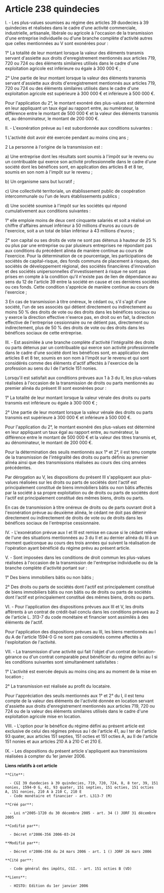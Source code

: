 # Article 238 quindecies

I. - Les plus-values soumises au régime des articles 39 duodecies à 39 quindecies et réalisées dans le cadre d'une activité
commerciale, industrielle, artisanale, libérale ou agricole à l'occasion de la transmission d'une entreprise individuelle ou
d'une branche complète d'activité autres que celles mentionnées au V sont exonérées pour :

1° La totalité de leur montant lorsque la valeur des éléments transmis servant d'assiette aux droits d'enregistrement
mentionnés aux articles 719, 720 ou 724 ou des éléments similaires utilisés dans le cadre d'une exploitation agricole est
inférieure ou égale à 300 000 € ;

2° Une partie de leur montant lorsque la valeur des éléments transmis servant d'assiette aux droits d'enregistrement
mentionnés aux articles 719, 720 ou 724 ou des éléments similaires utilisés dans le cadre d'une exploitation agricole est
supérieure à 300 000 € et inférieure à 500 000 €.

Pour l'application du 2°, le montant exonéré des plus-values est déterminé en leur appliquant un taux égal au rapport entre,
au numérateur, la différence entre le montant de 500 000 € et la valeur des éléments transmis et, au dénominateur, le montant
de 200 000 €.

II. - L'exonération prévue au I est subordonnée aux conditions suivantes :

1 L'activité doit avoir été exercée pendant au moins cinq ans ;

2 La personne à l'origine de la transmission est :

a) Une entreprise dont les résultats sont soumis à l'impôt sur le revenu ou un contribuable qui exerce son activité
professionnelle dans le cadre d'une société dont les bénéfices sont, en application des articles 8 et 8 ter, soumis en son
nom à l'impôt sur le revenu ;

b) Un organisme sans but lucratif ;

c) Une collectivité territoriale, un établissement public de coopération intercommunale ou l'un de leurs établissements
publics ;

d) Une société soumise à l'impôt sur les sociétés qui répond cumulativement aux conditions suivantes :

1° elle emploie moins de deux cent cinquante salariés et soit a réalisé un chiffre d'affaires annuel inférieur à 50 millions
d'euros au cours de l'exercice, soit a un total de bilan inférieur à 43 millions d'euros ;

2° son capital ou ses droits de vote ne sont pas détenus à hauteur de 25 % ou plus par une entreprise ou par plusieurs
entreprises ne répondant pas aux conditions du précédent alinéa de manière continue au cours de l'exercice. Pour la
détermination de ce pourcentage, les participations de sociétés de capital-risque, des fonds communs de placement à risques,
des sociétés de développement régional, des sociétés financières d'innovation et des sociétés unipersonnelles
d'investissement à risque ne sont pas prises en compte à la condition qu'il n'existe pas de lien de dépendance au sens du 12
de l'article 39 entre la société en cause et ces dernières sociétés ou ces fonds. Cette condition s'apprécie de manière
continue au cours de l'exercice ;

3 En cas de transmission à titre onéreux, le cédant ou, s'il s'agit d'une société, l'un de ses associés qui détient
directement ou indirectement au moins 50 % des droits de vote ou des droits dans les bénéfices sociaux ou y exerce la
direction effective n'exerce pas, en droit ou en fait, la direction effective de l'entreprise cessionnaire ou ne détient pas,
directement ou indirectement, plus de 50 % des droits de vote ou des droits dans les bénéfices sociaux de cette entreprise.

III. - Est assimilée à une branche complète d'activité l'intégralité des droits ou parts détenus par un contribuable qui
exerce son activité professionnelle dans le cadre d'une société dont les bénéfices sont, en application des articles 8 et 8
ter, soumis en son nom à l'impôt sur le revenu et qui sont considérés comme des éléments d'actif affectés à l'exercice de la
profession au sens du I de l'article 151 nonies.

Lorsqu'il est satisfait aux conditions prévues aux 1 à 3 du II, les plus-values réalisées à l'occasion de la transmission de
droits ou parts mentionnés au premier alinéa du présent III sont exonérées pour :

1° La totalité de leur montant lorsque la valeur vénale des droits ou parts transmis est inférieure ou égale à 300 000 € ;

2° Une partie de leur montant lorsque la valeur vénale des droits ou parts transmis est supérieure à 300 000 € et inférieure
à 500 000 €.

Pour l'application du 2°, le montant exonéré des plus-values est déterminé en leur appliquant un taux égal au rapport entre,
au numérateur, la différence entre le montant de 500 000 € et la valeur des titres transmis et, au dénominateur, le montant
de 200 000 €.

Pour la détermination des seuils mentionnés aux 1° et 2°, il est tenu compte de la transmission de l'intégralité des droits
ou parts définis au premier alinéa ainsi que des transmissions réalisées au cours des cinq années précédentes.

Par dérogation au V, les dispositions du présent III s'appliquent aux plus-values réalisées sur les droits ou parts de
sociétés dont l'actif est principalement constitué de biens immobiliers bâtis ou non bâtis affectés par la société à sa
propre exploitation ou de droits ou parts de sociétés dont l'actif est principalement constitué des mêmes biens, droits ou
parts.

En cas de transmission à titre onéreux de droits ou de parts ouvrant droit à l'exonération prévue au deuxième alinéa, le
cédant ne doit pas détenir directement ou indirectement de droits de vote ou de droits dans les bénéfices sociaux de
l'entreprise cessionnaire.

IV. - L'exonération prévue aux I et III est remise en cause si le cédant relève de l'une des situations mentionnées au 3 du
II et au dernier alinéa du III à un moment quelconque au cours des trois années qui suivent la réalisation de l'opération
ayant bénéficié du régime prévu au présent article.

V. - Sont imposées dans les conditions de droit commun les plus-values réalisées à l'occasion de la transmission de
l'entreprise individuelle ou de la branche complète d'activité portant sur :

1° Des biens immobiliers bâtis ou non bâtis ;

2° Des droits ou parts de sociétés dont l'actif est principalement constitué de biens immobiliers bâtis ou non bâtis ou de
droits ou parts de sociétés dont l'actif est principalement constitué des mêmes biens, droits ou parts.

VI. - Pour l'application des dispositions prévues aux III et V, les droits afférents à un contrat de crédit-bail conclu dans
les conditions prévues au 2 de l'article L. 313-7 du code monétaire et financier sont assimilés à des éléments de l'actif.

Pour l'application des dispositions prévues au III, les biens mentionnés au I du A de l'article 1594-0 G ne sont pas
considérés comme affectés à l'exploitation de l'activité.

VII. - La transmission d'une activité qui fait l'objet d'un contrat de location-gérance ou d'un contrat comparable peut
bénéficier du régime défini au I si les conditions suivantes sont simultanément satisfaites :

1° L'activité est exercée depuis au moins cinq ans au moment de la mise en location ;

2° La transmission est réalisée au profit du locataire.

Pour l'appréciation des seuils mentionnés aux 1° et 2° du I, il est tenu compte de la valeur des éléments de l'activité
donnée en location servant d'assiette aux droits d'enregistrement mentionnés aux articles 719, 720 ou 724 ou de la valeur des
éléments similaires utilisés dans le cadre d'une exploitation agricole mise en location.

VIII. - L'option pour le bénéfice du régime défini au présent article est exclusive de celui des régimes prévus au I de
l'article 41, au I ter de l'article 93 quater, aux articles 151 septies, 151 octies et 151 octies A, au II de l'article 151
nonies et aux articles 210 A à 210 C et 210 E.

IX. - Les dispositions du présent article s'appliquent aux transmissions réalisées à compter du 1er janvier 2006.

**Liens relatifs à cet article**

	**Cite**:

	  - CGI 39 duodecies à 39 quindecies, 719, 720, 724, 8, 8 ter, 39, 151 nonies, 1594-0 G, 41, 93 quater, 151 septies, 151 octies, 151 octies A, 151 nonies, 210 A à 210 C, 210 E
	  - Code monétaire et financier - art. L313-7 (M)

	**Créé par**:

	  - Loi n°2005-1720 du 30 décembre 2005 - art. 34 () JORF 31 décembre 2005

	**Codifié par**:

	  - Décret n°2006-356 2006-03-24

	**Modifié par**:

	  - Décret n°2006-356 du 24 mars 2006 - art. 1 () JORF 26 mars 2006

	**Cité par**:

	  - Code général des impôts, CGI. - art. 151 octies B (VD)

	**Liens**:

	  - HISTO: Edition du 1er janvier 2006

